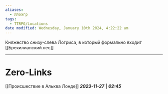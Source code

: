 ```yaml
---
aliases:
  - Ллоэгр
tags:
  - TTRPG/Locations
date modified: Wednesday, January 10th 2024, 4:22:22 am
---
```

Княжество снизу-слева Логриса, в который формально входит [[Брекилианский лес]]

___
# Zero-Links
[[Происшествие в Альква Лонде]]
***2023-11-27*** **|** ***02:45***
 